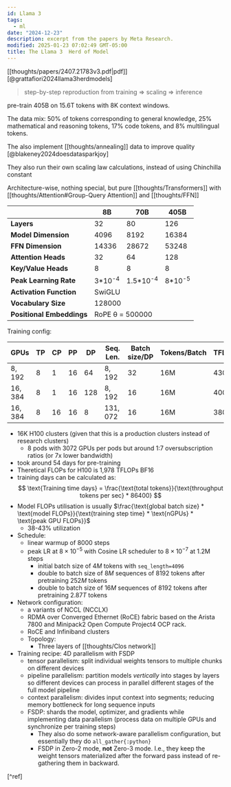 ```yaml
---
id: Llama 3
tags:
  - ml
date: "2024-12-23"
description: excerpt from the papers by Meta Research.
modified: 2025-01-23 07:02:49 GMT-05:00
title: The Llama 3  Herd of Model
---
```


[[thoughts/papers/2407.21783v3.pdf|pdf]] [@grattafiori2024llama3herdmodels]

> step-by-step reproduction from training => scaling => inference

pre-train 405B on 15.6T tokens with 8K context windows.

The data mix: 50% of tokens corresponding to general knowledge, 25% mathematical and reasoning tokens, 17% code tokens, and 8% multilingual tokens.

The also implement [[thoughts/annealing]] data to improve quality [@blakeney2024doesdatasparkjoy]

They also run their own scaling law calculations, instead of using Chinchilla constant

Architecture-wise, nothing special, but pure [[thoughts/Transformers]] with [[thoughts/Attention#Group-Query Attention]] and [[thoughts/FFN]]

<table>
  <thead>
    <tr>
      <th></th>
      <th><strong>8B</strong></th>
      <th><strong>70B</strong></th>
      <th><strong>405B</strong></th>
    </tr>
  </thead>
  <tbody>
    <tr>
      <td><strong>Layers</strong></td>
      <td>32</td>
      <td>80</td>
      <td>126</td>
    </tr>
    <tr>
      <td><strong>Model Dimension</strong></td>
      <td>4096</td>
      <td>8192</td>
      <td>16384</td>
    </tr>
    <tr>
      <td><strong>FFN Dimension</strong></td>
      <td>14336</td>
      <td>28672</td>
      <td>53248</td>
    </tr>
    <tr>
      <td><strong>Attention Heads</strong></td>
      <td>32</td>
      <td>64</td>
      <td>128</td>
    </tr>
    <tr>
      <td><strong>Key/Value Heads</strong></td>
      <td>8</td>
      <td>8</td>
      <td>8</td>
    </tr>
    <tr>
      <td><strong>Peak Learning Rate</strong></td>
      <td>3*10<sup>-4</sup></td>
      <td>1.5*10<sup>-4</sup></td>
      <td>8*10<sup>-5</sup></td>
    </tr>
    <tr>
      <td><strong>Activation Function</strong></td>
      <td colspan="3">SwiGLU</td>
    </tr>
    <tr>
      <td><strong>Vocabulary Size</strong></td>
      <td colspan="3">128000</td>
    </tr>
    <tr>
      <td><strong>Positional Embeddings</strong></td>
      <td colspan="3">RoPE θ = 500000</td>
    </tr>
  </tbody>
</table>

Training config:

| **GPUs**   | **TP** | **CP** | **PP** | **DP** | **Seq. Len.** | **Batch size/DP** | **Tokens/Batch** | **TFLOPs/GPU** | **BF16 MFU** |
| ---------- | ------ | ------ | ------ | ------ | ------------- | ----------------- | ---------------- | -------------- | ------------ |
| $8{,}192$  | $8$    | $1$    | $16$   | $64$   | $8{,}192$     | $32$              | $16\mathrm{M}$   | $430$          | $43\%$       |
| $16{,}384$ | $8$    | $1$    | $16$   | $128$  | $8{,}192$     | $16$              | $16\mathrm{M}$   | $400$          | $41\%$       |
| $16{,}384$ | $8$    | $16$   | $16$   | $8$    | $131{,}072$   | $16$              | $16\mathrm{M}$   | $380$          | $38\%$       |

- 16K H100 clusters (given that this is a production clusters instead of research clusters)
  - 8 pods with 3072 GPUs per pods but around 1:7 oversubscription ratios (or 7x lower bandwidth)
- took around 54 days for pre-training
- Theretical FLOPs for H100 is 1,978 TFLOPs BF16
- training days can be calculated as:
  $$
  \text{Training time days} = \frac{\text{total tokens}}{\text{throughput tokens per sec} * 86400}
  $$
- Model FLOPs utilisation is usually $\frac{\text{global batch size} * \text{model FLOPs}}{\text{training step time} * \text{nGPUs} * \text{peak GPU FLOPs}}$
  - 38-43% utilization
- Schedule:
  - linear warmup of 8000 steps
  - peak LR at $8 \times 10^{-5}$ with Cosine LR scheduler to $8 \times 10^{-7}$ at 1.2M steps
    - initial batch size of $4M$ tokens with `seq_length=4096`
    - double to batch size of $8M$ sequences of 8192 tokens after pretraining $252M$ tokens
    - double to batch size of $16M$ sequences of 8192 tokens after pretraining $2.87T$ tokens
- Network configuration:
  - a variants of NCCL (NCCLX)
  - RDMA over Converged Ethernet (RoCE) fabric based on the Arista 7800 and Minipack2 Open Compute Project4 OCP rack.
  - RoCE and Infiniband clusters
  - Topology:
    - Three layers of [[thoughts/Clos network]]
- Training recipe: 4D parallelism with FSDP
  - tensor parallelism: split individual weights tensors to multiple chunks on different devices
  - pipeline parallelism: partition models _vertically_ into stages by layers so different devices can process in parallel different stages of the full model pipeline
  - context parallelism: divides input context into segments; reducing memory bottleneck for long sequence inputs
  - FSDP: shards the model, optimizer, and gradients while implementing data parallelism (process data on multiple GPUs and synchronize per training steps)
    - They also do some network-aware parallelism configuration, but essentially they do `all_gather{:python}`
    - FSDP in Zero-2 mode, **not** Zero-3 mode. I.e., they keep the weight tensors materialized after the forward pass instead of re-gathering them in backward.

[^ref]
